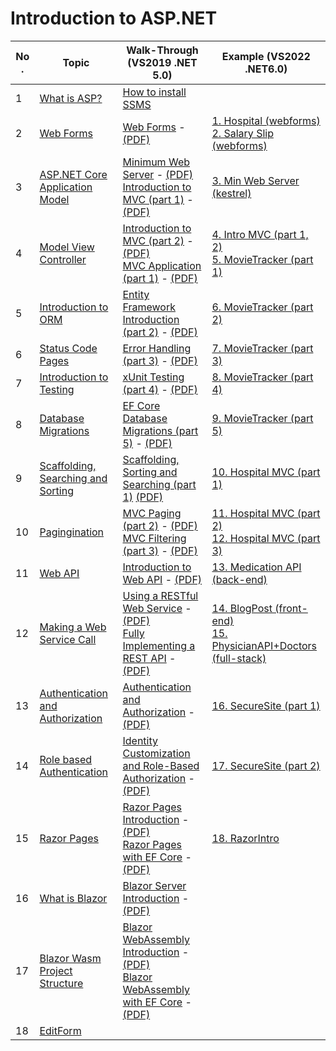 # Introduction to ASP.NET

| No . | Topic                                             | Walk-Through (VS2019 .NET 5.0) | Example (VS2022 .NET6.0) |
| ---- | ------------------------------------------------- | --- | --- |
| 1    | [What is ASP?](./pages/1.md)                      | [How to install SSMS](./printable/ssms.pdf)
| 2    | [Web Forms](./pages/2.md)                         | [Web Forms](./walkthrough/1.md) - [(PDF)](./printable/w1.pdf) | [1. Hospital (webforms)](./examples/HospitalApp/) <br> [2. Salary Slip (webforms)](./examples/SalarySlip/)
| 3    | [ASP.NET Core Application Model](./pages/3.md)    | [Minimum Web Server](./walkthrough/2-a.md) - [(PDF)](./printable/w2a.pdf) <br> [Introduction to MVC (part 1)](./walkthrough/2-b.md) - [(PDF)](./printable/w2b.pdf) | [3. Min Web Server (kestrel)](./examples/MinimumWebServer/) |
| 4    | [Model View Controller](./pages/4.md)             | [Introduction to MVC (part 2)](./walkthrough/3.md) - [(PDF)](./printable/w3.pdf) <br> [MVC Application (part 1)](./walkthrough/4.md) - [(PDF)](./printable/w4.pdf) |  [4. Intro MVC (part 1, 2)](./examples/IntroMVC/) <br> [5. MovieTracker (part 1)](./examples/MovieTracker-p1/) |
| 5    | [Introduction to ORM](./pages/5.md)               | [Entity Framework Introduction (part 2)](./walkthrough/5.md) - [(PDF)](./printable/w5.pdf) | [6. MovieTracker (part 2)](./examples/MovieTracker-p2/) |
| 6    | [Status Code Pages](./pages/6.md)                 | [Error Handling (part 3)](./walkthrough/6.md) - [(PDF)](./printable/w6.pdf) | [7. MovieTracker (part 3)](./examples/MovieTracker-p3/) |
| 7    | [Introduction to Testing](./pages/7.md)           | [xUnit Testing (part 4)](./walkthrough/7.md) - [(PDF)](./printable/w7.pdf) | [8. MovieTracker (part 4)](./examples/MovieTracker-p4/) |
| 8    | [Database Migrations](./pages/8.md)               | [EF Core Database Migrations (part 5)](./walkthrough/8.md) - [(PDF)](./printable/w8.pdf) | [9. MovieTracker (part 5)](./examples/MovieTracker-p5/) |
| 9    | [Scaffolding, Searching and Sorting](./pages/9.md)| [Scaffolding, Sorting and Searching (part 1)](./walkthrough/9.md) [(PDF)](./printable/w9.pdf) | [10. Hospital MVC (part 1)](./examples/HospitalMVC-p1/) |
| 10   | [Pagingination](./pages/10.md)                    | [MVC Paging (part 2)](./walkthrough/10.md) - [(PDF)](./printable/w10.pdf) <br> [MVC Filtering (part 3)](./walkthrough/11.md) - [(PDF)](./printable/w11.pdf) | [11. Hospital MVC (part 2)](./examples/HospitalMVC-p2/) <br> [12. Hospital MVC (part 3)](./examples/HospitalMVC-p3/) |
| 11   | [Web API](./pages/11.md)                          | [Introduction to Web API](./walkthrough/12.md) - [(PDF)](./printable/w12.pdf) | [13. Medication API (back-end)](./examples/MedicationAPI/) |
| 12   | [Making a Web Service Call](./pages/12.md)        | [Using a RESTful Web Service](./walkthrough/13.md) - [(PDF)](./printable/w13.pdf) <br> [Fully Implementing a REST API](./walkthrough/14.md) - [(PDF)](./printable/w14.pdf) | [14. BlogPost (front-end)](./examples/BlogPost/) <br> [15. PhysicianAPI+Doctors (full-stack)](./examples/WebAPIFullStack/) |
| 13   | [Authentication and Authorization](./pages/13.md) | [Authentication and Authorization](./walkthrough/15.md) - [(PDF)](./printable/w15.pdf) | [16. SecureSite (part 1)](./examples/SecureSite-p1/) |
| 14   | [Role based Authentication](./pages/14.md)        | [Identity Customization and Role-Based Authorization](./walkthrough/16.md) - [(PDF)](./printable/w16.pdf) | [17. SecureSite (part 2)](./examples/SecureSite-p2/) |
| 15   | [Razor Pages](./pages/15.md)                      | [Razor Pages Introduction](./walkthrough/17.md) - [(PDF)](./printable/w17.pdf) <br> [Razor Pages with EF Core](./walkthrough/18.md) - [(PDF)](./printable/w18.pdf) | [18. RazorIntro](./examples/RazorIntro/) <br> |
| 16   | [What is Blazor](./pages/16.md)                   | [Blazor Server Introduction](./walkthrough/19.md) - [(PDF)](./printable/w19.pdf) |
| 17   | [Blazor Wasm Project Structure](./pages/17.md)    | [Blazor WebAssembly Introduction](./walkthrough/20.md) - [(PDF)](./printable/w20.pdf) <br> [Blazor WebAssembly with EF Core](./walkthrough/21.md) - [(PDF)](./printable/w21.pdf) |
| 18   | [EditForm](./pages/18.md)                         | | |
